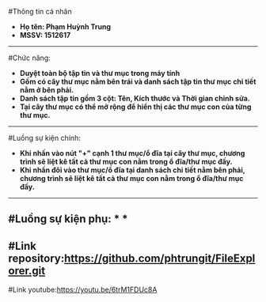 #Thông tin cá nhân
* **Họ tên: Phạm Huỳnh Trung**
* **MSSV: 1512617**
----
#Chức năng:
* **Duyệt toàn bộ tập tin và thư mục trong máy tính**
* **Gồm có cây thư mục nằm bên trái và danh sách tập tin thư mục chi tiết nằm ở bên phải.**
* **Danh sách tập tin gồm 3 cột: Tên, Kích thước và Thời gian chỉnh sửa.**
* **Tại cây thư mục có thể mở rộng để hiển thị các thư mục con của từng thư mục.**

----
#Luồng sự kiện chính:
* **Khi nhấn vào nút "+" cạnh 1 thư mục/ổ đĩa tại cây thư mục, chương trình sẽ liệt kê tất cả thư mục con nằm trong ổ đĩa/thư mục đấy.**
* **Khi nhấn đôi vào thư mục/ổ đĩa tại danh sách chi tiết nằm bên phải, chương trình sẽ liệt kê tất cả thư mục con nằm trong ổ đĩa/thư mục đấy.**
----
#Luồng sự kiện phụ:
* 
* 
----
#Link repository:<https://github.com/phtrungit/FileExplorer.git>
----
#Link youtube:<https://youtu.be/6trM1FDUc8A>